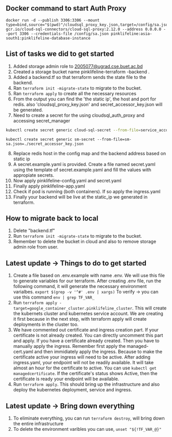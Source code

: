 ## Docker command to start Auth Proxy
```
docker run -d --publish 3306:3306 --mount type=bind,source="$(pwd)"/cloudsql_proxy_key.json,target=/config/sa.json gcr.io/cloud-sql-connectors/cloud-sql-proxy:2.12.0 --address 0.0.0.0 --port 3306 --credentials-file /config/sa.json pinklifeline:asia-south1:pinklifeline-database-instance
```

## List of tasks we did to get started
1. Added storage admin role to 2005077@ugrad.cse.buet.ac.bd
2. Created a storage bucket name pinklifeline-terraform -backend .
3. Added a backend.tf so that terraform sends the state file to the backend.
4. Ran ```terraform init -migrate-state``` to migrate to the bucket.
5. Ran ```terraform apply``` to create all the necessary resources
6. From the output you can find the 'the static ip', the host and port for redis. also 'cloudsql_proxy_key.json' and secret_accessor_key.json will be generated.
7. Need to create a secret for the using cloudsql_auth_proxy and accessing secret_manager 
```bash
kubectl create secret generic cloud-sql-secret --from-file=service_account.json=./cloudsql_proxy_key.json
```
```
kubectl create secret generic sm-secret --from-file=sm-sa.json=./secret_accessor_key.json
```
8. Replace redis host in the config map and the backend address based on static ip
9. A secret.example.yaml is provided. Create a file named secret.yaml using the template of secret.example.yaml and fill the values with appropiate secrets.
10. Now apply pinklifeline-config.yaml and secret.yaml
11. Finally apply pinklifeline-app.yaml
12. Check if pod is running (both containers). If so apply the ingress.yaml
13. Finally your backend will be live at the static_ip we generated in terraform.


## How to migrate back to local
1. Delete "backend.tf"
2. Run ```terraform init -migrate-state``` to migrate to the bucket.
3. Remember to delete the bucket in cloud and also to remove storage admin role from user.

## Latest update -> Things to do to get started
1. Create a file based on .env.example with name .env. We will use this file to generate variables for our terraform. After creating .env file, run the following command, it will generate the necessary environment varialbes.
```export $(grep -v '^#' .env | xargs)``` 
To verify -> you can use this command ```env | grep TF_VAR_```
2. Run ```terraform apply -target=google_container_cluster.pinklifeline_cluster```. This will create the kubernets cluster and kubernetes service account. We are creating it first because in the next step, with terraform apply will create deployments in the cluster too.
3. We have commented out certificate and ingress creation part. If your certificate is not already created. You can directly uncomment this part and apply. If you have a certificate already created. Then you have to manually apply the ingress. Remember first apply the managed-cert.yaml and then immidiately apply the ingress. Because to make the certificate active your ingress will need to be active. After adding ingress.yaml, your endpoint will not be readily available. It will take almost an hour for the certificate to active. You can use ```kubectl get managedcertificate```. If the certificate's status shows Active, then the certificate is ready your endpoint will be available.
4. Run ```terraform apply```. This should bring up the infrastructure and also deploy the kubernetes deployment, service and ingress.
## Latest update -> Bring down everything
1. To eliminate everything, you can run ```terraform destroy```, will bring down the entire infrastructure
2. To delete the environment varibles you can use, ```unset "${!TF_VAR_@}"```